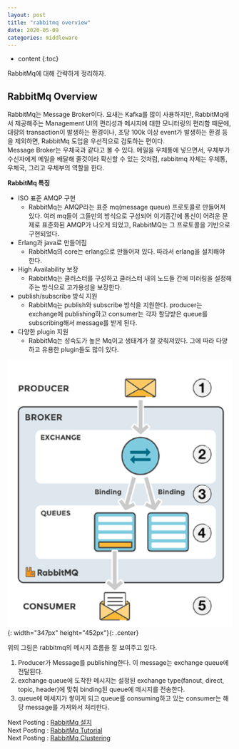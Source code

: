 ```yaml
---
layout: post
title: "rabbitmq overview"
date: 2020-05-09
categories: middleware
---
```


* content
{:toc}

RabbitMq에 대해 간략하게 정리하자.

## RabbitMq Overview

RabbitMq는 Message Broker이다. 요새는 Kafka를 많이 사용하지만, RabbitMq에서 제공해주는 Management UI의 편리성과 메시지에 대한 모니터링의 편리함 때문에, 대량의 transaction이 발생하는 환경이나, 초당 100k 이상 event가 발생하는 환경 등을 제외하면, RabbitMq 도입을 우선적으로 검토하는 편이다.  
Message Broker는 우체국과 같다고 볼 수 있다. 메일을 우체통에 넣으면서, 우체부가 수신자에게 메일을 배달해 줄것이라 확신할 수 있는 것처럼, rabbitmq 자체는
우체통, 우체국, 그리고 우체부의 역할을 한다.

**RabbitMq 특징**
* ISO 표준 AMQP 구현  
  - RabbitMq는 AMQP라는 표준 mq(message queue) 프로토콜로 만들어져 있다. 여러 mq들이 그들만의 방식으로 구성되어 이기종간에 통신이 어려운 문제로 표준화된 AMQP가 나오게 되었고, RabbitMQ는 그 프로토콜을 기반으로 구현되었다. 
* Erlang과 java로 만들어짐
  - RabbitMq의 core는 erlang으로 만들어져 있다. 따라서 erlang을 설치해야 한다.
* High Availability 보장
  - RabbitMq는 클러스터를 구성하고 클러스터 내의 노드들 간에 미러링을 설정해주는 방식으로 고가용성을 보장한다.
* publish/subscribe 방식 지원
  - RabbitMq는 publish와 subscribe 방식을 지원한다. producer는 exchange에 publishing하고 consumer는 각자 할당받은 queue를 subscribing해서 message를 받게 된다.
* 다양한 plugin 지원
  - RabbitMq는 성숙도가 높은 Mq이고 생태계가 잘 갖춰져있다. 그에 따라 다양하고 유용한 plugin들도 많이 있다.

![_config.yml](/media/middleware/rabbitmq/rabbitmq_overview.png){: width="347px" height="452px"}{: .center}

위의 그림은 rabbitmq의 메시지 흐름을 잘 보여주고 있다. 
1. Producer가 Message를 publishing한다. 이 message는 exchange queue에 전달된다.
2. exchange queue에 도착한 메시지는 설정된 exchange type(fanout, direct, topic, header)에 맞춰 binding된 queue에 메시지를 전송한다.
3. queue에 메세지가 쌓이게 되고 queue를 consuming하고 있는 consumer는 해당 message를 가져와서 처리한다.

Next Posting : [RabbitMq 설치](https://kbss27.github.io/2020/05/16/rabbitmq_install/)  
Next Posting : [RabbitMq Tutorial](https://kbss27.github.io/2020/05/11/rabbitmq_tutorial/)  
Next Posting : [RabbitMq Clustering](https://kbss27.github.io/2020/05/16/rabbitmq_clustering/)
